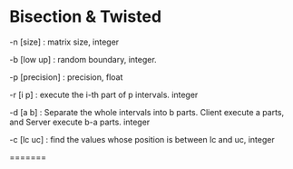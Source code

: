Bisection & Twisted
==

-n [size] : matrix size, integer

-b [low up] : random boundary, integer.

-p [precision] : precision, float

-r [i p] : execute the i-th part of p intervals. integer

-d [a b] : Separate the whole intervals into b parts. Client execute a parts, and Server execute b-a parts. integer

-c [lc uc] : find the values whose position is between lc and uc, integer

=======
